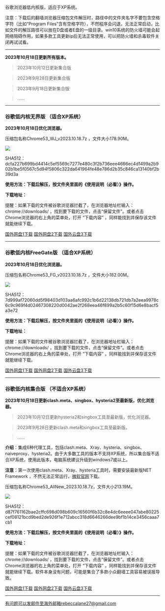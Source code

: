 谷歌浏览器低内核版，适应于XP系统。

注意：下载后的翻墙浏览器压缩包文件解压时，路径中的文件夹名字不要包含空格字符（比如“Program Files”含有空格字符），不然程序会闪退，无法正常启动，比如文件的解压路径可以放在D盘或者E盘的一级目录。win10系统的防火墙可能会起网络阻碍作用，如果多款工具更新ip后无法正常使用，可以把防火墙和杀毒软件关闭再试试看。

***

**2023年10月18日更新所有版本。**

> 2023年10月12日更新集合版

> 2023年9月28日更新集合版

> 2023年9月18日更新集合版

> ......

***

### 谷歌低内核无界版 （适合XP系统）

**2023年10月18日优化浏览器。**

压缩包名称Chrome53_WJ_v2023.10.18.7z ，文件大小178.90M。

![](https://fastly.jsdelivr.net/gh/Alvin9999/pac2/softimag/chrome5311283.PNG)

SHA512：dcfa227b699bd4414c5ef5569c7277e480c3f2b736eee4666ec4d1499a2b902b1be5f0567c5d94f5806c322da641964fe48e786d2b35c846ca13140bf2b39d3a

**使用方法：下载后解压，按文件夹里面的《使用说明（必看）》操作。**

**下载地址：**

提醒：如果下载的文件被谷歌浏览器拦截了，在浏览器地址栏输入：chrome://downloads/ ，找到要下载的文件，点击“保留文件”。或者点击Chrome浏览器的右上角的菜单处，打开 “下载内容” ，同样能找到并保存该文件就能继续下载。

[国外网盘1下载](https://d2.freessr2.xyz/Chrome53_WJ_v2023.10.18.7z) 
[国外网盘2下载](https://d.dtku35.xyz/Chrome53_WJ_v2023.10.18.7z) 
[国外云盘3下载](https://free.zhujicn2.net/Chrome53_WJ_v2023.10.18.7z) 

***

### 谷歌低内核FreeGate版 （适合XP系统）

**2023年10月18日优化浏览器。**

压缩包名称Chrome53_FG_v2023.10.18.7z ，文件大小182.00M。

![](https://fastly.jsdelivr.net/gh/Alvin9999/pac2/softimag/chrome53212.png)

SHA512：7d999af72060dd5f98403d103aa6afc992c1b6d22138db721db7a2eea9978c6c9c969f4d02467308220d0042ae2f268eea46f899a2b5c60f15d6e8bacf5a3e72

**使用方法：下载后解压，按文件夹里面的《使用说明（必看）》操作。**

**下载地址：**

提醒：如果下载的文件被谷歌浏览器拦截了，在浏览器地址栏输入：chrome://downloads/ ，找到要下载的文件，点击“保留文件”。或者点击Chrome浏览器的右上角的菜单处，打开 “下载内容” ，同样能找到并保存该文件就能继续下载。

[国外网盘1下载](https://d2.freessr2.xyz/Chrome53_FG_v2023.10.18.7z) 
[国外网盘2下载](https://d.dtku35.xyz/Chrome53_FG_v2023.10.18.7z) 
[国外云盘3下载](https://free.zhujicn2.net/Chrome53_FG_v2023.10.18.7z) 

***

### 谷歌低内核集合版 （不适合XP系统）

**2023年10月18日更新clash.meta、singbox、hysteria2至最新版，优化浏览器。**

> 2023年10月12日更新hysteria2和singbox工具至最新版，优化浏览器。

> 2023年9月28日更新clash.meta和singbox工具至最新版。

> ...... 

**介绍**：集成6种代理工具，包括clash.meta、Xray、hysteria、singbox、naiveproxy、hysteria2。由于大多数工具的版本不支持XP系统，所以集合版不适合XP系统，使用此版本，电脑系统建议升级到windows7或以上。

**注意**：第一次使用clash.meta、Xray、hysteria工具时，需要安装最新版NET Framework ，不然无法正常运行，[微软官网](https://dotnet.microsoft.com/zh-cn/download/dotnet-framework/net48)下载。

压缩包名称Chrome53_AllNew_2023.10.18.7z，文件大小213.19M。

![](https://fastly.jsdelivr.net/gh/Alvin9999/pac2/softimag/hysteria2-53.png)

SHA512：d87f761162bae2cffc698d098b609c16560f6b32c8e4dc6eeee047abe80225cef08121bcd9bed2de926f1e712abcc318d6646266dee9bf1b14ce3456caaa7cb1

**使用方法：下载后解压，按文件夹里面的《使用说明（必看）》操作。**

**下载地址：**

提醒：如果下载的文件被谷歌浏览器拦截了，在浏览器地址栏输入：chrome://downloads/ ，找到要下载的文件，点击“保留文件”。或者点击Chrome浏览器的右上角的菜单处，打开 “下载内容” ，同样能找到并保存该文件就能继续下载。软件本身没有问题，可能是集合了多款小众翻墙工具容易被误报导致。

[国外网盘1下载](https://d2.freessr2.xyz/Chrome53_AllNew_2023.10.18.7z) 
[国外网盘2下载](https://d.dtku35.xyz/Chrome53_AllNew_2023.10.18.7z) 
[国外云盘3下载](https://free.zhujicn2.net/Chrome53_AllNew_2023.10.18.7z) 

***

有问题可以发邮件至海外邮箱rebeccalane27@gmail.com